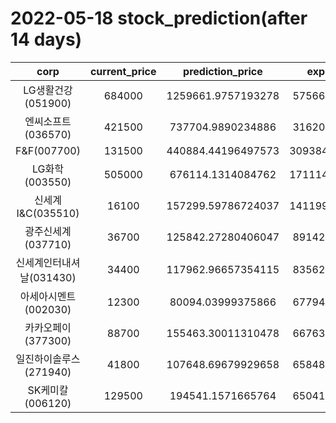 # 2022-05-18 stock_prediction(after 14 days)

|   corp   |   current_price   |   prediction_price   |   expected_profit   |
|:--------:|:-----------------:|:--------------------:|:-------------------:|
|LG생활건강(051900)|684000|1259661.9757193278|575661.9757193278|
|엔씨소프트(036570)|421500|737704.9890234886|316204.9890234886|
|F&F(007700)|131500|440884.44196497573|309384.44196497573|
|LG화학(003550)|505000|676114.1314084762|171114.13140847615|
|신세계 I&C(035510)|16100|157299.59786724037|141199.59786724037|
|광주신세계(037710)|36700|125842.27280406047|89142.27280406047|
|신세계인터내셔날(031430)|34400|117962.96657354115|83562.96657354115|
|아세아시멘트(002030)|12300|80094.03999375866|67794.03999375866|
|카카오페이(377300)|88700|155463.30011310478|66763.30011310478|
|일진하이솔루스(271940)|41800|107648.69679929658|65848.69679929658|
|SK케미칼(006120)|129500|194541.1571665764|65041.15716657639|
